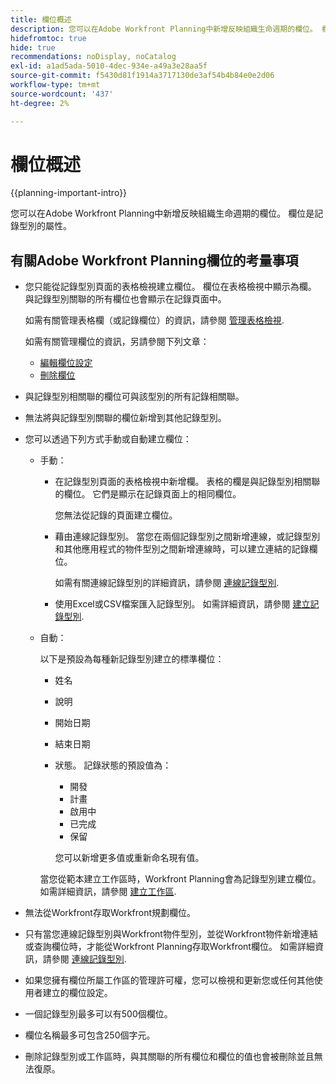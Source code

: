 ```yaml
---
title: 欄位概述
description: 您可以在Adobe Workfront Planning中新增反映組織生命週期的欄位。 欄位是記錄型別的屬性。
hidefromtoc: true
hide: true
recommendations: noDisplay, noCatalog
exl-id: a1ad5ada-5010-4dec-934e-a49a3e28aa5f
source-git-commit: f5430d81f1914a3717130de3af54b4b84e0e2d06
workflow-type: tm+mt
source-wordcount: '437'
ht-degree: 2%

---
```


# 欄位概述

<!--
title: Field overview
description: You can add new fields in Adobe Workfront Planning that reflect your organization's lifecycle. Fields are attributes of record types. 
hidefromtoc: yes
author: Alina
feature: Work Management (***************WE NEED A NEW ONE HERE***********)
role: User, Admin
hide: yes
-->

<!--update the metadata with real information when making this available in TOC and in the left nav-->

{{planning-important-intro}}

您可以在Adobe Workfront Planning中新增反映組織生命週期的欄位。 欄位是記錄型別的屬性。


## 有關Adobe Workfront Planning欄位的考量事項

* 您只能從記錄型別頁面的表格檢視建立欄位。 欄位在表格檢視中顯示為欄。 與記錄型別關聯的所有欄位也會顯示在記錄頁面中。

  如需有關管理表格欄（或記錄欄位）的資訊，請參閱 [管理表格檢視](/help/quicksilver/planning/views/manage-the-table-view.md).

  如需有關管理欄位的資訊，另請參閱下列文章：

   * [編輯欄位設定](/help/quicksilver/planning/fields/edit-fields.md)
   * [刪除欄位](/help/quicksilver/planning/fields/delete-fields.md)

* 與記錄型別相關聯的欄位可與該型別的所有記錄相關聯。 <!--will this change and will the fields be available for other record types, too?! Also, the next bullet might need to change too if this one changes -->

* 無法將與記錄型別關聯的欄位新增到其他記錄型別。 <!-- this will change when they open the Field library tab when creating a field-->

* 您可以透過下列方式手動或自動建立欄位：

   * 手動：

      * 在記錄型別頁面的表格檢視中新增欄。 表格的欄是與記錄型別相關聯的欄位。 它們是顯示在記錄頁面上的相同欄位。

        您無法從記錄的頁面建立欄位。

      * 藉由連線記錄型別。 當您在兩個記錄型別之間新增連線，或記錄型別和其他應用程式的物件型別之間新增連線時，可以建立連結的記錄欄位。

        <!--* Importing record types with fields using a CSV or an Excel file. - this is not available yet-->

        如需有關連線記錄型別的詳細資訊，請參閱 [連線記錄型別](/help/quicksilver/planning/architecture/connect-record-types.md).

      * 使用Excel或CSV檔案匯入記錄型別。 如需詳細資訊，請參閱 [建立記錄型別](/help/quicksilver/planning/architecture/create-record-types.md).

   * 自動：

     以下是預設為每種新記錄型別建立的標準欄位：

      * 姓名
      * 說明
      * 開始日期
      * 結束日期
      * 狀態。 記錄狀態的預設值為：
         * 開發
         * 計畫
         * 啟用中
         * 已完成
         * 保留

        您可以新增更多值或重新命名現有值。

     當您從範本建立工作區時，Workfront Planning會為記錄型別建立欄位。 如需詳細資訊，請參閱 [建立工作區](/help/quicksilver/planning/architecture/create-workspaces.md).

* 無法從Workfront存取Workfront規劃欄位。

* 只有當您連線記錄型別與Workfront物件型別，並從Workfront物件新增連結或查詢欄位時，才能從Workfront Planning存取Workfront欄位。 如需詳細資訊，請參閱 [連線記錄型別](/help/quicksilver/planning/architecture/connect-record-types.md).

* 如果您擁有欄位所屬工作區的管理許可權，您可以檢視和更新您或任何其他使用者建立的欄位設定。

* 一個記錄型別最多可以有500個欄位。

* 欄位名稱最多可包含250個字元。

* 刪除記錄型別或工作區時，與其關聯的所有欄位和欄位的值也會被刪除並且無法復原。 <!-- this might change with a possible recycle bin solution?!-->
